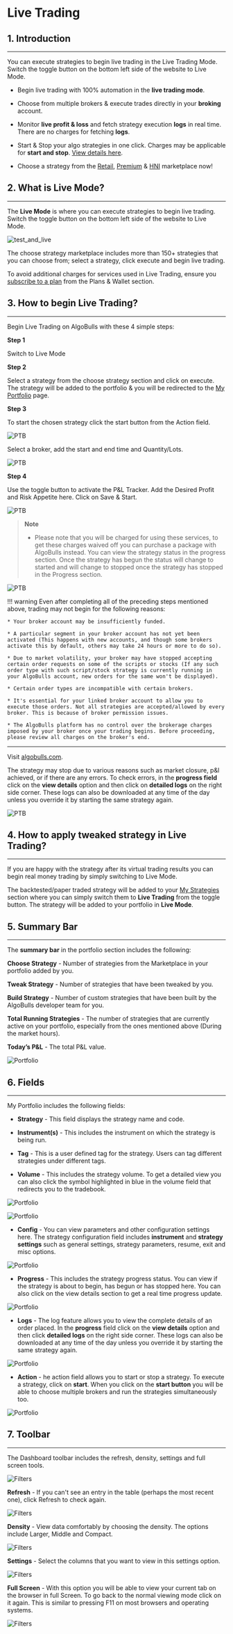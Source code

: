 # Live Trading

## 1. Introduction
---

You can execute strategies to begin live trading in the Live Trading Mode. Switch the toggle button on the bottom left side of the website to Live Mode.

* Begin live trading with 100% automation in the **live trading mode**.

* Choose from multiple brokers & execute trades directly in your **broking** account.

* Monitor **live profit & loss** and fetch strategy execution **logs** in real time. There are no charges for fetching **logs**.

* Start & Stop your algo strategies in one click. Charges may be applicable for **start and stop**. [View details here](https://help.algobulls.com/).

* Choose a strategy from the [Retail](https://app.algobulls.com/marketplace/category/retail), [Premium](https://app.algobulls.com/marketplace/category/premium) & [HNI](https://app.algobulls.com/marketplace/category/hni) marketplace now!

## 2. What is Live Mode?
---

The **Live Mode** is where you can execute strategies to begin live trading. Switch the toggle button on the bottom left side of the website to Live Mode. 

![test_and_live](imgs/test_and_live5.png)

The choose strategy marketplace includes more than 150+ strategies that you can choose from; select a strategy, click execute and begin live trading. 

To avoid additional charges for services used in Live Trading, ensure you [subscribe to a plan](https://app.algobulls.com/wallet?defaultCategory=backtesting%26PaperTrading) from the Plans & Wallet section.

## 3. How to begin Live Trading?
---
Begin Live Trading on AlgoBulls with these 4 simple steps:   

**Step 1**

Switch to Live Mode 

**Step 2**

Select a strategy from the choose strategy section and click on execute. The strategy will be added to the portfolio & you will be redirected to the [My Portfolio](https://app.algobulls.com/portfolio) page.

**Step 3**

To start the chosen strategy click the start button from the Action field.

![PTB](imgs/ptb13.png)

Select a broker, add the start and end time and Quantity/Lots. 

![PTB](imgs/ptb14.png)

**Step 4**

Use the toggle button to activate the P&L Tracker. Add the Desired Profit and Risk Appetite here. Click on Save & Start. 

![PTB](imgs/ptb15.png)

> **Note** 
>
> * Please note that you will be charged for using these services, to get these charges waived off you can purchase a package with AlgoBulls instead. 
You can view the strategy status in the progress section. Once the strategy has begun the status will change to started and will change to stopped once the strategy has stopped in the Progress section. 

![PTB](imgs/ptb16.png)

!!! warning
    Even after completing all of the preceding steps mentioned above, trading may not begin for the following reasons:
    
    * Your broker account may be insufficiently funded.
    
    * A particular segment in your broker account has not yet been activated (This happens with new accounts, and though some brokers activate this by default, others may take 24 hours or more to do so).
    
    * Due to market volatility, your broker may have stopped accepting certain order requests on some of the scripts or stocks (If any such order type with such script/stock strategy is currently running in your AlgoBulls account, new orders for the same won't be displayed).
    
    * Certain order types are incompatible with certain brokers.
    
    * It's essential for your linked broker account to allow you to execute those orders. Not all strategies are accepted/allowed by every broker. This is because of broker permission issues.

    * The AlgoBulls platform has no control over the brokerage charges imposed by your broker once your trading begins. Before proceeding, please review all charges on the broker's end.

------------
Visit [algobulls.com](https://algobulls.com/).

The strategy may stop due to various reasons such as market closure, p&l achieved, or if there are any errors. 
To check errors, in the **progress field** click on the **view details** option and then click on **detailed logs** on the right side corner. These logs can also be downloaded at any time of the day unless you override it by starting the same strategy again.

![PTB](imgs/ptb17.png)

## 4. How to apply tweaked strategy in Live Trading?
---

If you are happy with the strategy after its virtual trading results you can begin real money trading by simply switching to Live Mode. 

The backtested/paper traded strategy will be added to your [My Strategies](my-strategies.md) section where you can simply switch them to **Live Trading** from the toggle button. The strategy will be added to your portfolio in **Live Mode**.

## 5. Summary Bar
---

The **summary bar** in the portfolio section includes the following: 

**Choose Strategy** - Number of strategies from the Marketplace in your portfolio added by you.

**Tweak Strategy** -  Number of strategies that have been tweaked by you.

**Build Strategy** - Number of custom strategies that have been built by the AlgoBulls developer team for you. 

**Total Running Strategies** - The number of strategies that are currently active on your portfolio, especially from the ones mentioned above (During the market hours).

**Today’s P&L** - The total P&L value.

![Portfolio](imgs/portfolio2.png)

## 6. Fields
---

My Portfolio includes the following fields: 

* **Strategy** - This field displays the strategy name and code.

* **Instrument(s)** - This includes the instrument on which the strategy is being run. 

* **Tag** - This is a user defined tag for the strategy. Users can tag different strategies under different tags.

* **Volume** - This includes the strategy volume. To get a detailed view you can also click the symbol highlighted in blue in the volume field that redirects you to the tradebook.

![Portfolio](imgs/portfolio3.png)

![Portfolio](imgs/portfolio4.png)

* **Config** - You can view parameters and other configuration settings here. 
The strategy configuration field includes **instrument** and **strategy settings** such as general settings, strategy parameters, resume, exit and misc options. 

![Portfolio](imgs/portfolio5.png)

* **Progress** - This includes the strategy progress status. You can view if the strategy is about to begin, has begun or has stopped here. You can also click on the view details section to get a real time progress update. 

![Portfolio](imgs/portfolio6.png)

* **Logs** - The log feature allows you to view the complete details of an order placed. In the **progress** field click on the **view details** option and then click  **detailed logs** on the right side corner. These logs can also be downloaded at any time of the day unless you override it by starting the same strategy again.

![Portfolio](imgs/portfolio6.1.png)

* **Action** - he action field allows you to start or stop a strategy. To execute a strategy, click on **start**. When you click on the **start button** you will be able to choose multiple brokers and run the strategies simultaneously too.

![Portfolio](imgs/portfolio7.png)

## 7. Toolbar
---
The Dashboard toolbar includes the refresh, density, settings and full screen tools. 

![Filters](imgs/toolbar1.png)

**Refresh** - If you can't see an entry in the table (perhaps the most recent one), click Refresh to check again.

![Filters](imgs/toolbar3.png)

**Density** - View data comfortably by choosing the density. The options include Larger, Middle and Compact. 

![Filters](imgs/toolbar4.png)

**Settings** - Select the columns that you want to view in this settings option.

![Filters](imgs/toolbar5_portfolio.png)

**Full Screen** - With this option you will be able to view your current tab on the browser in full Screen. To go back to the normal viewing mode click on it again. This is similar to pressing F11 on most browsers and operating systems.

![Filters](imgs/toolbar6.png)
